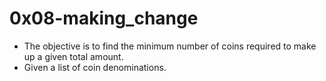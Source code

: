 # 0x08-making_change
- The objective is to find the minimum number of coins required to make up a
given total amount.
- Given a list of coin denominations.
